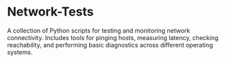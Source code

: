 # Network-Tests
A collection of Python scripts for testing and monitoring network connectivity. Includes tools for pinging hosts, measuring latency, checking reachability, and performing basic diagnostics across different operating systems.
